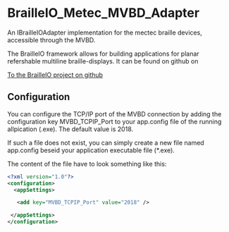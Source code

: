 # BrailleIO_Metec_MVBD_Adapter
An IBrailleIOAdapter implementation for the mectec braille devices, accessible through the MVBD.

The BrailleIO framework allows for building applications for planar refershable multiline braille-displays. It can be found on github on  

[To the BrailleIO project on github](https://github.com/TUD-INF-IAI-MCI/BrailleIO "A 2D tactile pin-matrix device abstraction framework")



## Configuration

You can configure the TCP/IP port of the MVBD connection by adding the configuration key
MVBD_TCPIP_Port
to your app.config file of the running allpication (.exe). The default value is 2018.

If such a file does not exist, you can simply create a new file named app.config beseid your 
application executable file (*.exe).

The content of the file have to look something like this:

```xml
<?xml version="1.0"?>
<configuration>
  <appSettings>

   <add key="MVBD_TCPIP_Port" value="2018" />

 </appSettings>
</configuration>
```
